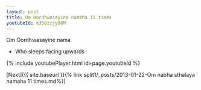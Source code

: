 ```yaml
---
layout: post
title: Om Oordhwasayine namaha 11 times
youtubeId: mJ50zzjy98M
---
```

 
 
Om Oordhwasayine nama 
 
 -  Who sleeps facing upwards 
 
  
 
  
 
 
 
 
 
 


{% include youtubePlayer.html id=page.youtubeId %}
 
[Next]({{ site.baseurl }}{% link  split1/_posts/2013-01-22-Om nabha sthalaya namaha 11 times.md%})
 
